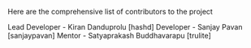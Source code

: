 Here are the comprehensive list of contributors to the project

Lead Developer - Kiran Danduprolu [hashd]
Developer - Sanjay Pavan [sanjaypavan]
Mentor - Satyaprakash Buddhavarapu [trulite]